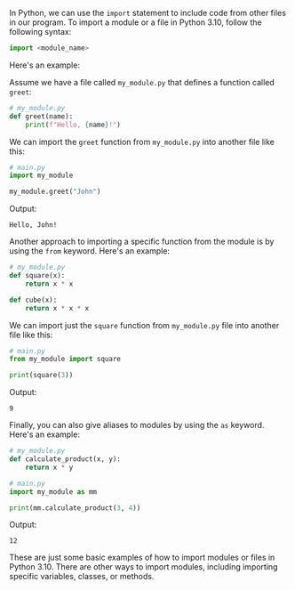 In Python, we can use the `import` statement to include code from other files in our program. To import a module or a file in Python 3.10, follow the following syntax:

```python
import <module_name>
```

Here's an example:

Assume we have a file called `my_module.py` that defines a function called `greet`:

```python
# my_module.py 
def greet(name):
    print(f"Hello, {name}!")
```

We can import the `greet` function from `my_module.py` into another file like this:

```python
# main.py
import my_module

my_module.greet("John")
```

Output:
```
Hello, John!
```

Another approach to importing a specific function from the module is by using the `from` keyword. Here's an example:

```python
# my_module.py
def square(x):
    return x * x

def cube(x):
    return x * x * x
```

We can import just the `square` function from `my_module.py` file into another file like this:

```python
# main.py
from my_module import square

print(square(3))
```

Output: 
```
9
```

Finally, you can also give aliases to modules by using the `as` keyword. Here's an example:

```python
# my_module.py
def calculate_product(x, y):
    return x * y

# main.py
import my_module as mm

print(mm.calculate_product(3, 4))
```

Output: 
```
12
``` 

These are just some basic examples of how to import modules or files in Python 3.10. There are other ways to import modules, including importing specific variables, classes, or methods.